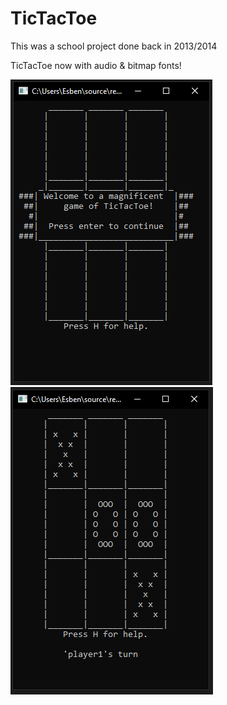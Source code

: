 # TicTacToe
This was a school project done back in 2013/2014

TicTacToe now with audio & bitmap fonts!

![Tic](screenshots/1.PNG)
![Tac](screenshots/2.PNG)
